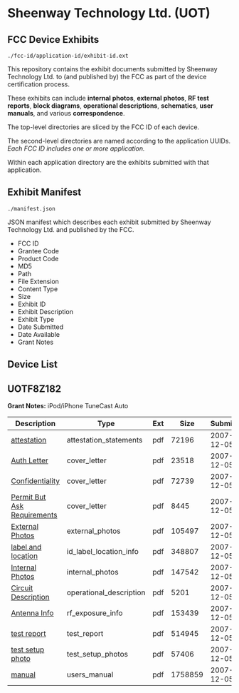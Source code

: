 # Sheenway Technology Ltd. (UOT)
## FCC Device Exhibits

```
./fcc-id/application-id/exhibit-id.ext
```

This repository contains the exhibit documents submitted by Sheenway Technology Ltd. to (and published by) the FCC as part of the device certification process.

These exhibits can include **internal photos**, **external photos**, **RF test reports**, **block diagrams**, **operational descriptions**, **schematics**, **user manuals**, and various **correspondence**.

The top-level directories are sliced by the FCC ID of each device.

The second-level directories are named according to the application UUIDs. *Each FCC ID includes one or more application.*

Within each application directory are the exhibits submitted with that application. 

## Exhibit Manifest

```
./manifest.json
```

JSON manifest which describes each exhibit submitted by Sheenway Technology Ltd. and published by the FCC.

- FCC ID
- Grantee Code
- Product Code
- MD5
- Path
- File Extension
- Content Type
- Size
- Exhibit ID
- Exhibit Description
- Exhibit Type
- Date Submitted
- Date Available
- Grant Notes

## Device List
## UOTF8Z182
**Grant Notes:** iPod/iPhone TuneCast Auto

| Description | Type | Ext | Size | Submitted | Available |
| ----------- | ---- | --- | ---- | --------- | --------- |
| [attestation](UOTF8Z182/5cdefc1adcc6e970b336bb14b2dca63b/876089.pdf) | attestation_statements | pdf | 72196 | 2007-12-05 | 2007-12-05 |
| [Auth Letter](UOTF8Z182/5cdefc1adcc6e970b336bb14b2dca63b/876077.pdf) | cover_letter | pdf | 23518 | 2007-12-05 | 2007-12-05 |
| [Confidentiality](UOTF8Z182/5cdefc1adcc6e970b336bb14b2dca63b/876081.pdf) | cover_letter | pdf | 72739 | 2007-12-05 | 2007-12-05 |
| [Permit But Ask Requirements](UOTF8Z182/5cdefc1adcc6e970b336bb14b2dca63b/876082.pdf) | cover_letter | pdf | 8445 | 2007-12-05 | 2007-12-05 |
| [External Photos](UOTF8Z182/5cdefc1adcc6e970b336bb14b2dca63b/876083.pdf) | external_photos | pdf | 105497 | 2007-12-05 | 2007-12-05 |
| [label and location](UOTF8Z182/5cdefc1adcc6e970b336bb14b2dca63b/876088.pdf) | id_label_location_info | pdf | 348807 | 2007-12-05 | 2007-12-05 |
| [Internal Photos](UOTF8Z182/5cdefc1adcc6e970b336bb14b2dca63b/876087.pdf) | internal_photos | pdf | 147542 | 2007-12-05 | 2007-12-05 |
| [Circuit Description](UOTF8Z182/5cdefc1adcc6e970b336bb14b2dca63b/876080.pdf) | operational_description | pdf | 5201 | 2007-12-05 | 2007-12-05 |
| [Antenna Info](UOTF8Z182/5cdefc1adcc6e970b336bb14b2dca63b/876076.pdf) | rf_exposure_info | pdf | 153439 | 2007-12-05 | 2007-12-05 |
| [test report](UOTF8Z182/5cdefc1adcc6e970b336bb14b2dca63b/876090.pdf) | test_report | pdf | 514945 | 2007-12-05 | 2007-12-05 |
| [test setup photo](UOTF8Z182/5cdefc1adcc6e970b336bb14b2dca63b/876092.pdf) | test_setup_photos | pdf | 57406 | 2007-12-05 | 2007-12-05 |
| [manual](UOTF8Z182/5cdefc1adcc6e970b336bb14b2dca63b/876091.pdf) | users_manual | pdf | 1758859 | 2007-12-05 | 2007-12-05 |
